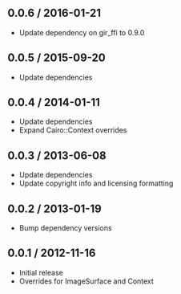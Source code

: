 ## 0.0.6 / 2016-01-21

* Update dependency on gir_ffi to 0.9.0

## 0.0.5 / 2015-09-20

* Update dependencies

## 0.0.4 / 2014-01-11 

* Update dependencies
* Expand Cairo::Context overrides

## 0.0.3 / 2013-06-08 

* Update dependencies
* Update copyright info and licensing formatting

## 0.0.2 / 2013-01-19

* Bump dependency versions

## 0.0.1 / 2012-11-16

* Initial release
* Overrides for ImageSurface and Context
